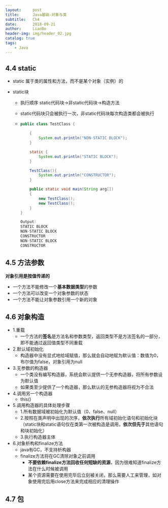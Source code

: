 ```yaml
---
layout:     post
title:      Java基础-对象与类
subtitle:   Ch4
date:       2018-09-21
author:     LiaoBo
header-img: img/header_02.jpg
catalog: true
tags:
    - Java
---
```


## 4.4 static

- static 属于类的属性和方法，而不是某个对象（实例）的

- static块 

  - 执行顺序 static代码块->非static代码块->构造方法

  - static代码块只会被执行一次，非static代码块每次构造类都会被执行

  - ```java
    public class TestClass {
    
        {
            System.out.println("NON-STATIC BLOCK");
        }
    
        static {
            System.out.println("STATIC BLOCK");
        }
    
        TestClass(){
            System.out.println("CONSTRUCTOR");
        }
    
        public static void main(String arg[])
        {
            new TestClass();
            new TestClass();
        }
    }
    
    Output:
    STATIC BLOCK
    NON-STATIC BLOCK
    CONSTRUCTOR
    NON-STATIC BLOCK
    CONSTRUCTOR
    ```



## 4.5 方法参数

**对象引用是按值传递的**

- 一个方法不能修改一个**基本数据类型**的参数
- 一个方法可以改变一个对象参数的状态
- 一个方法不能让对象参数引用一个新的对象



## 4.6 对象构造

- 1.重载
  - 一个方法的**签名**是方法名和参数类型，返回类型不是方法签名的一部分，即不能通过返回值类型不同重载
- 2.默认域初始化
  - 构造器中没有显式地给域赋值，那么就会自动地赋为默认值：数值为0，布尔值为false，对象引用为null
- 3.无参数的构造器
  - 一个类没有编写构造器，系统会默认提供一个无参构造器，将所有参数设为默认值
  - 如果类至少提供了一个构造器，那么默认的无参构造器将视为不合法
- 4.调用另一个构造器
  - this()
- 5.调用构造器的具体处理步骤
  - 1.所有数据域被初始化为默认值（0、false、null）
  - 2.按照在类声明中出现的次序，**依次执行**所有域初始化语句和初始化块（static块和static语句仅在类第一次被构造是调用，**依次但先于**其他语句和块初始化）
  - 3.执行构造器主体
- 6.对象析构和finalize方法
  - java有GC，不支持析构器
  - finalize方法将在GC清除对象之前调用
    - **不要依赖finalize方法回收任何短缺的资源**，因为很难知道finalize方法在什么时候被调用
    - 某个资源需要在使用完毕后立刻被关闭，那么需要人工来管理，如对象使用完后用close方法来完成相应的清理操作



## 4.7 包



